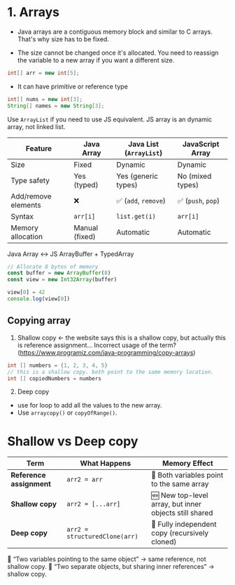 # 1. Arrays

- Java arrays are a contiguous memory block and similar to C arrays. That's why size has to be fixed.

- The size cannot be changed once it's allocated. You need to reassign the variable to a new array if you want a different size.

```java
int[] arr = new int[5];
```

- It can have primitive or reference type

```java
int[] nums = new int[3];
String[] names = new String[3];
```

Use `ArrayList` if you need to use JS equivalent. JS array is an dynamic array, not linked list.

| Feature             | Java Array     | Java List (`ArrayList`) | JavaScript Array   |
| ------------------- | -------------- | ----------------------- | ------------------ |
| Size                | Fixed          | Dynamic                 | Dynamic            |
| Type safety         | Yes (typed)    | Yes (generic types)     | No (mixed types)   |
| Add/remove elements | ❌             | ✅ (`add`, `remove`)    | ✅ (`push`, `pop`) |
| Syntax              | `arr[i]`       | `list.get(i)`           | `arr[i]`           |
| Memory allocation   | Manual (fixed) | Automatic               | Automatic          |

Java Array ↔ JS ArrayBuffer + TypedArray

```js
// Allocate 8 bytes of memory
const buffer = new ArrayBuffer(8)
const view = new Int32Array(buffer)

view[0] = 42
console.log(view[0])
```

## Copying array

1. Shallow copy <- the website says this is a shallow copy, but actually this is reference assignment... Incorrect usage of the term? (https://www.programiz.com/java-programming/copy-arrays)

```java
int [] numbers = {1, 2, 3, 4, 5}
// this is a shallow copy. both point to the same memory location.
int [] copiedNumbers = numbers
```

2. Deep copy

- use for loop to add all the values to the new array.
- Use `arraycopy()` or `copyOfRange()`.

# Shallow vs Deep copy

| Term                     | What Happens                  | Memory Effect                                          |
| ------------------------ | ----------------------------- | ------------------------------------------------------ |
| **Reference assignment** | `arr2 = arr`                  | 🔗 Both variables point to the same array              |
| **Shallow copy**         | `arr2 = [...arr]`             | 🆕 New top-level array, but inner objects still shared |
| **Deep copy**            | `arr2 = structuredClone(arr)` | 🧬 Fully independent copy (recursively cloned)         |

🔸 “Two variables pointing to the same object” → same reference, not shallow copy.
🔸 “Two separate objects, but sharing inner references” → shallow copy.
